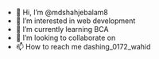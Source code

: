 - 👋 Hi, I’m @mdshahjebalam8
- 👀 I’m interested in web development 
- 🌱 I’m currently learning BCA
- 💞️ I’m looking to collaborate on 
- 📫 How to reach me dashing_0172_wahid

<!---
mdshahjebalam8/mdshahjebalam8 is a ✨ special ✨ repository because its `README.md` (this file) appears on your GitHub profile.
You can click the Preview link to take a look at your changes.
--->
